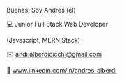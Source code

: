 Buenas! 
Soy Andrés (él)


:computer: Junior Full Stack Web Developer

(Javascript, MERN Stack)



:envelope: andi.alberdicicchi@gmail.com

:pushpin: www.linkedin.com/in/andres-alberdi

<!--
**rid3/rid3** is a ✨ _special_ ✨ repository because its `README.md` (this file) appears on your GitHub profile.

Here are some ideas to get you started:

- 🔭 I’m currently working on ...
- 🌱 I’m currently learning ...
- 👯 I’m looking to collaborate on ...
- 🤔 I’m looking for help with ...
- 💬 Ask me about ...
- 📫 How to reach me: ...
- 😄 Pronouns: ...
- ⚡ Fun fact: ...
-->
